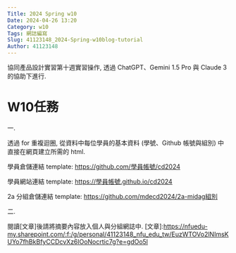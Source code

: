 ```yaml
---
Title: 2024 Spring w10
Date: 2024-04-26 13:20
Category: w10
Tags: 網誌編寫
Slug: 41123148_2024-Spring-w10blog-tutorial
Author: 41123148
---
```


協同產品設計實習第十週實習操作, 透過 ChatGPT、Gemini 1.5 Pro 與 Claude 3 的協助下進行.

<!-- PELICAN_END_SUMMARY -->

# W10任務
一.

透過 for 重複迴圈, 從資料中每位學員的基本資料 (學號、Github 帳號與組別) 中直接在網頁建立所需的 html.

學員倉儲連結 template: https://github.com/學員帳號/cd2024

學員網站連結 template: https://學員帳號.github.io/cd2024

2a 分組倉儲連結 template: https://github.com/mdecd2024/2a-midag組別

二.

閱讀[文章]後請將摘要內容放入個人與分組網誌中.
[文章]:https://nfuedu-my.sharepoint.com/:f:/g/personal/41123148_nfu_edu_tw/EuzWTOVo2lNImsKUYo7fhBkBfyCCDcvXz6lOoNocrtic7g?e=gdOo5l





